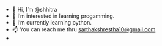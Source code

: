 - 👋 Hi, I’m @shhitra
- 👀 I’m interested in learning progamming.
- 🌱 I’m currently learning python.
- 📫 You can reach me thru sarthakshrestha10@gmail.com
-

<!---
shhitra/shhitra is a ✨ special ✨ repository because its `README.md` (this file) appears on your GitHub profile.
You can click the Preview link to take a look at your changes.
--->
